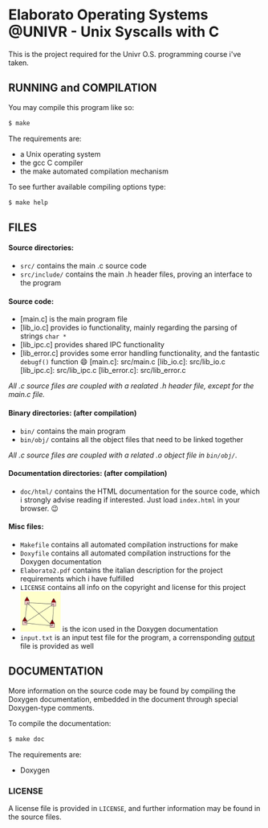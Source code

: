 # Elaborato Operating Systems @UNIVR - Unix Syscalls with C
This is the project required for the Univr O.S. programming course i've taken.

## RUNNING and COMPILATION
You may compile this program like so:
```sh
$ make
```
The requirements are:
* a Unix operating system
* the gcc C compiler
* the make automated compilation mechanism

To see further available compiling options type:
```sh
$ make help
```

## FILES
#### Source directories:
- `src/` contains the main .c source code
- `src/include/` contains the main .h header files, proving an interface to the program

#### Source code:
- [main.c] is the main program file
- [lib_io.c] provides io functionality, mainly regarding the parsing of strings `char *`
- [lib_ipc.c] provides shared IPC functionality
- [lib_error.c] provides some error handling functionality, and the fantastic `debugf()` function :smile:
[main.c]: src/main.c
[lib_io.c]: src/lib_io.c
[lib_ipc.c]: src/lib_ipc.c
[lib_error.c]: src/lib_error.c

_All .c source files are coupled with a realated .h header file, except for the main.c file._

#### Binary directories: (after compilation)
- `bin/` contains the main program
- `bin/obj/` contains all the object files that need to be linked together

_All .c source files are coupled with a related .o object file in `bin/obj/`._

#### Documentation directories: (after compilation)
- `doc/html/` contains the HTML documentation for the source code, which i strongly advise reading if interested. Just load `index.html` in your browser. :wink:

#### Misc files:
- `Makefile` contains all automated compilation instructions for make
- `Doxyfile` contains all automated compilation instructions for the Doxygen documentation
- `Elaborato2.pdf` contains the italian description for the project requirements which i have fulfilled
- `LICENSE` contains all info on the copyright and license for this project
- <img src="icon.png" width="80"> is the icon used in the Doxygen documentation
- `input.txt` is an input test file for the program, a corrensponding [output](output.txt) file is provided as well

[Makefile]: Makefile
[Doxyfile]: Doxyfile
[Elaborato2.pdf]: Elaborato2.pdf
[LICENSE]: LICENSE
[logo]: icon.png
[input.txt]: input.txt

## DOCUMENTATION
More information on the source code may be found by compiling the Doxygen documentation,
embedded in the document through special Doxygen-type comments.

To compile the documentation:
```sh
$ make doc
```

The requirements are:
* Doxygen

### LICENSE
A license file is provided in `LICENSE`, and further information may be found in the source files.
